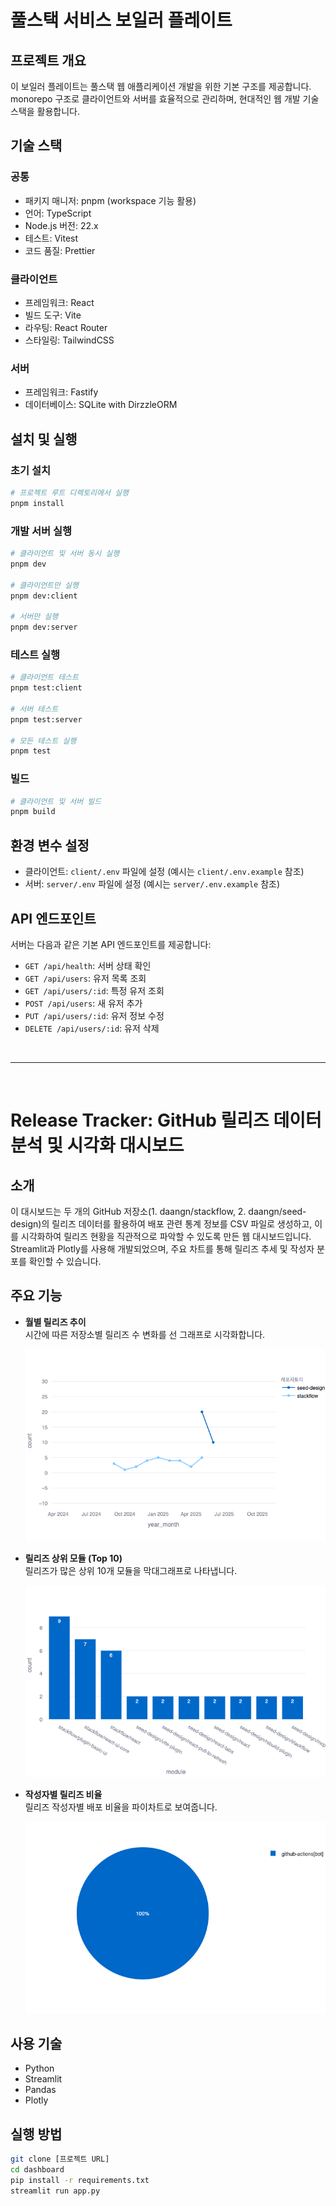 # 풀스택 서비스 보일러 플레이트

## 프로젝트 개요

이 보일러 플레이트는 풀스택 웹 애플리케이션 개발을 위한 기본 구조를 제공합니다. monorepo 구조로 클라이언트와 서버를 효율적으로 관리하며, 현대적인 웹 개발 기술 스택을 활용합니다.

## 기술 스택

### 공통

- 패키지 매니저: pnpm (workspace 기능 활용)
- 언어: TypeScript
- Node.js 버전: 22.x
- 테스트: Vitest
- 코드 품질: Prettier

### 클라이언트

- 프레임워크: React
- 빌드 도구: Vite
- 라우팅: React Router
- 스타일링: TailwindCSS

### 서버

- 프레임워크: Fastify
- 데이터베이스: SQLite with DirzzleORM

## 설치 및 실행

### 초기 설치

```bash
# 프로젝트 루트 디렉토리에서 실행
pnpm install
```

### 개발 서버 실행

```bash
# 클라이언트 및 서버 동시 실행
pnpm dev

# 클라이언트만 실행
pnpm dev:client

# 서버만 실행
pnpm dev:server
```

### 테스트 실행

```bash
# 클라이언트 테스트
pnpm test:client

# 서버 테스트
pnpm test:server

# 모든 테스트 실행
pnpm test
```

### 빌드

```bash
# 클라이언트 및 서버 빌드
pnpm build
```

## 환경 변수 설정

- 클라이언트: `client/.env` 파일에 설정 (예시는 `client/.env.example` 참조)
- 서버: `server/.env` 파일에 설정 (예시는 `server/.env.example` 참조)

## API 엔드포인트

서버는 다음과 같은 기본 API 엔드포인트를 제공합니다:

- `GET /api/health`: 서버 상태 확인
- `GET /api/users`: 유저 목록 조회
- `GET /api/users/:id`: 특정 유저 조회
- `POST /api/users`: 새 유저 추가
- `PUT /api/users/:id`: 유저 정보 수정
- `DELETE /api/users/:id`: 유저 삭제

<br />

---

<br />

# Release Tracker: GitHub 릴리즈 데이터 분석 및 시각화 대시보드

## 소개

이 대시보드는 두 개의 GitHub 저장소(1. daangn/stackflow, 2. daangn/seed-design)의 릴리즈 데이터를 활용하여 배포 관련 통계 정보를 CSV 파일로 생성하고, 이를 시각화하여 릴리즈 현황을 직관적으로 파악할 수 있도록 만든 웹 대시보드입니다.
Streamlit과 Plotly를 사용해 개발되었으며, 주요 차트를 통해 릴리즈 추세 및 작성자 분포를 확인할 수 있습니다.

## 주요 기능

- **월별 릴리즈 추이**  
  시간에 따른 저장소별 릴리즈 수 변화를 선 그래프로 시각화합니다.

  ![월별 릴리즈 추이](./dashboard/newplot.png)

- **릴리즈 상위 모듈 (Top 10)**  
  릴리즈가 많은 상위 10개 모듈을 막대그래프로 나타냅니다.

  ![릴리즈 상위 모듈 Top 10](./dashboard/newplot-2.png)

- **작성자별 릴리즈 비율**  
  릴리즈 작성자별 배포 비율을 파이차트로 보여줍니다.

  ![작성자별 릴리즈 비율](./dashboard/newplot-3.png)

## 사용 기술

- Python
- Streamlit
- Pandas
- Plotly

## 실행 방법

```bash
git clone [프로젝트 URL]
cd dashboard
pip install -r requirements.txt
streamlit run app.py
```
